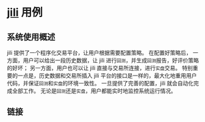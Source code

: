 # [jili](jili) 用例

## 系统使用概述

jili 提供了一个程序化交易平台，让用户根据需要配置策略。
在配置好策略后，
一方面，用户可以给出一段历史数据，让 jili 进行`回测`，并生成`回测`报告，好评价策略的好坏；
另一方面，用户也可以让 jili 直接与交易所连接，进行`实盘`交易。
特别重要的一点是，历史数据和交易所插入 jili 平台的接口是一样的，最大化地重用用户代码，并保证`回测`和`实盘`的环境一致性。
一旦提供了完善的配置，jili 就会自动化完成全部工作。
无论是`回测`还是`实盘`，用户都能实时地监控系统运行情况。

## 链接

[jili]: https://github.com/aQuaYi/jili "jili"
